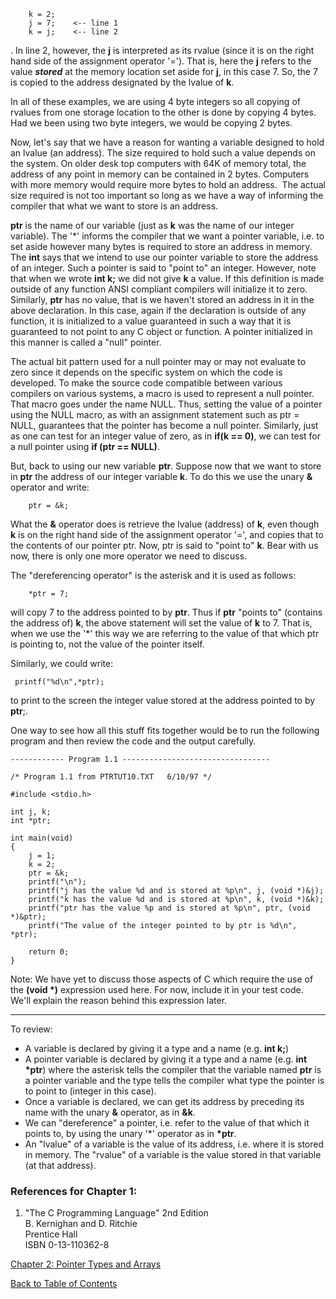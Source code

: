     
        k = 2; 
        j = 7;    <-- line 1 
        k = j;    <-- line 2 
    

. In line 2, however, the **j** is interpreted as its rvalue (since it is on the right hand side of the assignment operator '='). That is, here the **j** refers to the value _**stored**_ at the memory location set aside for **j**, in this case 7. So, the 7 is copied to the address designated by the lvalue of **k**.

In all of these examples, we are using 4 byte integers so all copying of rvalues from one storage location to the other is done by copying 4 bytes. Had we been using two byte integers, we would be copying 2 bytes.

Now, let's say that we have a reason for wanting a variable designed to hold an lvalue (an address). The size required to hold such a value depends on the system. On older desk top computers with 64K of memory total, the address of any point in memory can be contained in 2 bytes. Computers with more memory would require more bytes to hold an address.  The actual size required is not too important so long as we have a way of informing the compiler that what we want to store is an address.

**ptr** is the name of our variable (just as **k** was the name of our integer variable). The '\*' informs the compiler that we want a pointer variable, i.e. to set aside however many bytes is required to store an address in memory. The **int** says that we intend to use our pointer variable to store the address of an integer. Such a pointer is said to "point to" an integer. However, note that when we wrote **int k;** we did not give **k** a value. If this definition is made outside of any function ANSI compliant compilers will initialize it to zero. Similarly, **ptr** has no value, that is we haven't stored an address in it in the above declaration. In this case, again if the declaration is outside of any function, it is initialized to a value guaranteed in such a way that it is guaranteed to not point to any C object or function. A pointer initialized in this manner is called a "null" pointer.

The actual bit pattern used for a null pointer may or may not evaluate to zero since it depends on the specific system on which the code is developed. To make the source code compatible between various compilers on various systems, a macro is used to represent a null pointer. That macro goes under the name NULL. Thus, setting the value of a pointer using the NULL macro, as with an assignment statement such as ptr = NULL, guarantees that the pointer has become a null pointer. Similarly, just as one can test for an integer value of zero, as in **if(k == 0)**, we can test for a null pointer using **if (ptr == NULL)**.

But, back to using our new variable **ptr**. Suppose now that we want to store in **ptr** the address of our integer variable **k**. To do this we use the unary **&** operator and write:

    
        ptr = &k; 
    

What the **&** operator does is retrieve the lvalue (address) of **k**, even though **k** is on the right hand side of the assignment operator '=', and copies that to the contents of our pointer ptr. Now, ptr is said to "point to" **k**. Bear with us now, there is only one more operator we need to discuss.

The "dereferencing operator" is the asterisk and it is used as follows:

    
        *ptr = 7; 
    

will copy 7 to the address pointed to by **ptr**. Thus if **ptr** "points to" (contains the address of) **k**, the above statement will set the value of **k** to 7. That is, when we use the '\*' this way we are referring to the value of that which ptr is pointing to, not the value of the pointer itself.

Similarly, we could write:

    
     printf("%d\n",*ptr); 
    

to print to the screen the integer value stored at the address pointed to by **ptr**;.

One way to see how all this stuff fits together would be to run the following program and then review the code and the output carefully.

    
    ------------ Program 1.1 --------------------------------- 
    
    /* Program 1.1 from PTRTUT10.TXT   6/10/97 */
    
    #include <stdio.h>
    
    int j, k;
    int *ptr;
    
    int main(void)
    {
        j = 1;
        k = 2;
        ptr = &k;
        printf("\n");
        printf("j has the value %d and is stored at %p\n", j, (void *)&j);
        printf("k has the value %d and is stored at %p\n", k, (void *)&k);
        printf("ptr has the value %p and is stored at %p\n", ptr, (void *)&ptr);
        printf("The value of the integer pointed to by ptr is %d\n", *ptr);
    
        return 0;
    }
    

Note: We have yet to discuss those aspects of C which require the use of the **(void \*)** expression used here. For now, include it in your test code. We'll explain the reason behind this expression later.

* * *

To review:

*   A variable is declared by giving it a type and a name (e.g. **int k;**)
*   A pointer variable is declared by giving it a type and a name (e.g. **int \*ptr**) where the asterisk tells the compiler that the variable named **ptr** is a pointer variable and the type tells the compiler what type the pointer is to point to (integer in this case).
*   Once a variable is declared, we can get its address by preceding its name with the unary **&** operator, as in **&k**.
*   We can "dereference" a pointer, i.e. refer to the value of that which it points to, by using the unary '\*' operator as in **\*ptr**.
*   An "lvalue" of a variable is the value of its address, i.e. where it is stored in memory. The "rvalue" of a variable is the value stored in that variable (at that address).

### References for Chapter 1:

1.  "The C Programming Language" 2nd Edition  
    B. Kernighan and D. Ritchie  
    Prentice Hall  
    ISBN 0-13-110362-8  
    

[Chapter 2: Pointer Types and Arrays](ch2x.md)

[Back to Table of Contents](pointers.md)

